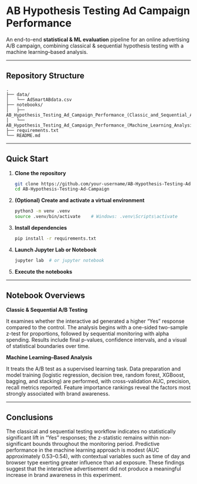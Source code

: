 # AB Hypothesis Testing Ad Campaign Performance

An end-to-end **statistical & ML evaluation** pipeline for an online advertising A/B campaign, combining classical & sequential hypothesis testing with a machine learning–based analysis.

---

## Repository Structure

```plain
.
├── data/
│   └── AdSmartABdata.csv
├── notebooks/
│   ├── AB_Hypothesis_Testing_Ad_Campaign_Performance_(Classic_and_Sequential_AB_Testing_Analysis).ipynb
│   └── AB_Hypothesis_Testing_Ad_Campaign_Performance_(Machine_Learning_Analysis).ipynb
├── requirements.txt
└── README.md
```

---

## Quick Start

1. **Clone the repository**

   ```bash
   git clone https://github.com/your-username/AB-Hypothesis-Testing-Ad-Campaign.git
   cd AB-Hypothesis-Testing-Ad-Campaign
   ```

2. **(Optional) Create and activate a virtual environment**

   ```bash
   python3 -m venv .venv
   source .venv/bin/activate    # Windows: .venv\Scripts\activate
   ```

3. **Install dependencies**

   ```bash
   pip install -r requirements.txt
   ```

4. **Launch Jupyter Lab or Notebook**

   ```bash
   jupyter lab  # or jupyter notebook
   ```

5. **Execute the notebooks**

---

## Notebook Overviews

**Classic & Sequential A/B Testing**

It examines whether the interactive ad generated a higher “Yes” response compared to the control. The analysis begins with a one-sided two-sample z-test for proportions, followed by sequential monitoring with alpha spending. Results include final p-values, confidence intervals, and a visual of statistical boundaries over time.

**Machine Learning–Based Analysis**

It treats the A/B test as a supervised learning task. Data preparation and model training (logistic regression, decision tree, random forest, XGBoost, bagging, and stacking) are performed, with cross-validation AUC, precision, recall metrics reported. Feature importance rankings reveal the factors most strongly associated with brand awareness.

---

## Conclusions

The classical and sequential testing workflow indicates no statistically significant lift in “Yes” responses; the z-statistic remains within non-significant bounds throughout the monitoring period. Predictive performance in the machine learning approach is modest (AUC approximately 0.53–0.54), with contextual variables such as time of day and browser type exerting greater influence than ad exposure. These findings suggest that the interactive advertisement did not produce a meaningful increase in brand awareness in this experiment.
